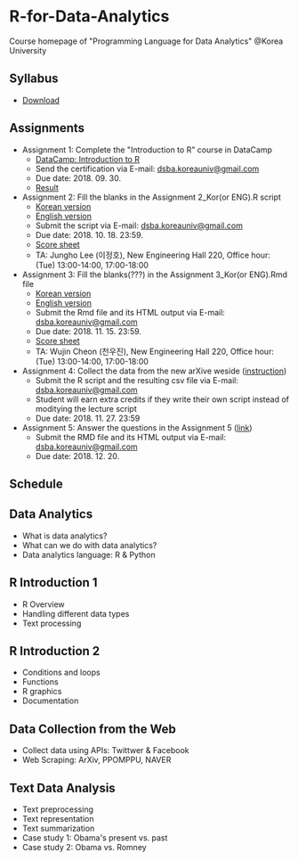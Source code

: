 # R-for-Data-Analytics
Course homepage of "Programming Language for Data Analytics" @Korea University

## Syllabus
* [Download](https://www.dropbox.com/s/7fn951nnsk6sn2n/2018_2_Programming%20Language%20for%20Data%20Analytics.pdf?dl=0)

## Assignments
* Assignment 1: Complete the "Introduction to R" course in DataCamp
  * [DataCamp: Introduction to R](https://www.datacamp.com/courses/free-introduction-to-r)
  * Send the certification via E-mail: dsba.koreauniv@gmail.com
  * Due date: 2018. 09. 30.
  * [Result](https://www.dropbox.com/s/ron2alwi192di5e/Assignment%201_Result.pdf?dl=0)
* Assignment 2: Fill the blanks in the Assignment 2_Kor(or ENG).R script
  * [Korean version](https://github.com/pilsung-kang/R-for-Data-Analytics/blob/master/02%20Introduction%20to%20R_Part%201/Assignment%202/Assignment2_Questions_Kor.R)
  * [English version](https://github.com/pilsung-kang/R-for-Data-Analytics/blob/master/02%20Introduction%20to%20R_Part%201/Assignment%202/Assignment2_Questions_Eng.R)
  * Submit the script via E-mail: dsba.koreauniv@gmail.com
  * Due date: 2018. 10. 18. 23:59.
  * [Score sheet](https://www.dropbox.com/s/se8iloibo9guxl1/2018_2_Scores_A2.xlsx?dl=0)
  * TA: Jungho Lee (이정호), New Engineering Hall 220, Office hour: (Tue) 13:00-14:00, 17:00-18:00
* Assignment 3: Fill the blanks(???) in the Assignment 3_Kor(or ENG).Rmd file
  * [Korean version](https://github.com/pilsung-kang/R-for-Data-Analytics/blob/master/03%20Introduction%20to%20R_Part%202/Assignment%203/Assignment%203_Questions_Kor.Rmd)
  * [English version](https://github.com/pilsung-kang/R-for-Data-Analytics/blob/master/03%20Introduction%20to%20R_Part%202/Assignment%203/Assignment%203_Questions_Eng.Rmd)
  * Submit the Rmd file and its HTML output via E-mail: dsba.koreauniv@gmail.com
  * Due date: 2018. 11. 15. 23:59.
  * [Score sheet](https://www.dropbox.com/s/r95iu766hs4oz2d/2018_2_Scores_A3.xlsx?dl=0)
  * TA: Wujin Cheon (천우진), New Engineering Hall 220, Office hour: (Tue) 13:00-14:00, 17:00-18:00
* Assignment 4: Collect the data from the new arXive weside ([instruction](https://github.com/pilsung-kang/R-for-Data-Analytics/blob/master/04%20Data%20Collection%20from%20the%20Web/Assignment%204/Assignment%204.pdf))
  * Submit the R script and the resulting csv file via E-mail: dsba.koreauniv@gmail.com
  * Student will earn extra credits if they write their own script instead of moditying the lecture script
  * Due date: 2018. 11. 27. 23:59
* Assignment 5: Answer the questions in the Assignment 5 ([link](https://www.dropbox.com/s/joyv8exkilov5ip/Assignment%205.pdf?dl=0))
  * Submit the RMD file and its HTML output via E-mail: dsba.koreauniv@gmail.com
  * Due date: 2018. 12. 20. 

## Schedule

## Data Analytics
* What is data analytics?
* What can we do with data analytics?
* Data analytics language: R & Python
  
## R Introduction 1
* R Overview
* Handling different data types
* Text processing
  
## R Introduction 2
* Conditions and loops
* Functions
* R graphics
* Documentation

## Data Collection from the Web
* Collect data using APIs: Twittwer & Facebook
* Web Scraping: ArXiv, PPOMPPU, NAVER

## Text Data Analysis
* Text preprocessing
* Text representation
* Text summarization
* Case study 1: Obama's present vs. past
* Case study 2: Obama vs. Romney
